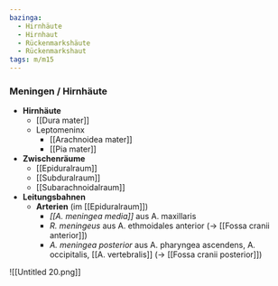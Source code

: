 ```yaml
---
bazinga:
  - Hirnhäute
  - Hirnhaut
  - Rückenmarkshäute
  - Rückenmarkshaut
tags: m/m15
---
```

### Meningen / Hirnhäute
- **Hirnhäute**
	- [[Dura mater]]
	- Leptomeninx
		- [[Arachnoidea mater]]
		- [[Pia mater]]
- **Zwischenräume**
	- [[Epiduralraum]]
	- [[Subduralraum]]
	- [[Subarachnoidalraum]]
- **Leitungsbahnen**
	- **Arterien** (im [[Epiduralraum]])
		- *[[A. meningea media]]* aus A. maxillaris
		- *R. meningeus* aus A. ethmoidales anterior (→ [[Fossa cranii anterior]])
		- *A. meningea posterior* aus A. pharyngea ascendens, A. occipitalis, [[A. vertebralis]] (→ [[Fossa cranii posterior]])

![[Untitled 20.png]]